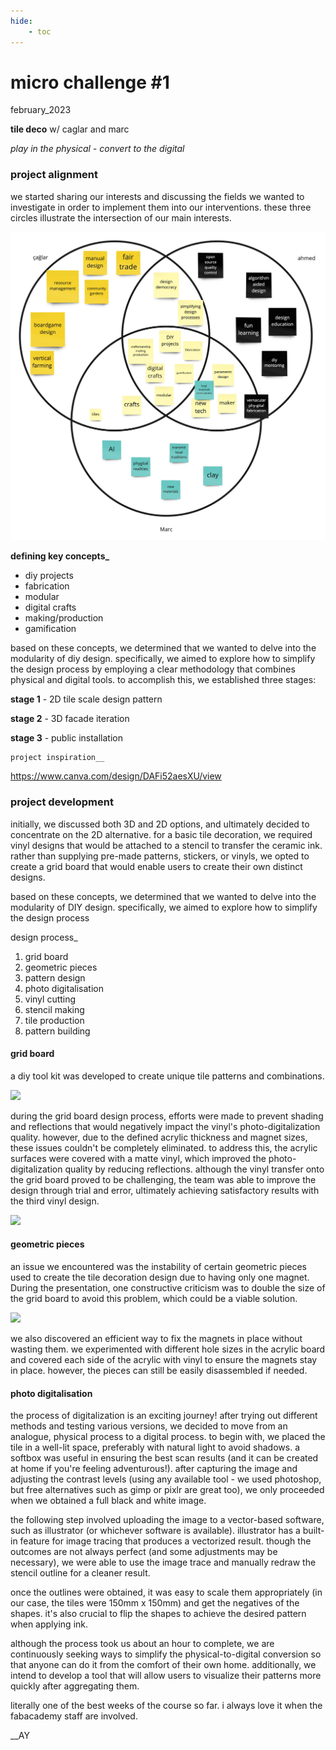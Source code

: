 ```yaml
---
hide:
    - toc
---
```


# micro  challenge #1
february_2023

**tile deco** w/ caglar and marc

*play in the physical - convert to the digital*

### project alignment
we started sharing our interests and discussing the fields we wanted to investigate in order to implement them into our interventions. these three circles illustrate the intersection of our main interests.

![](../../images/00_fabacademy/week4_MCI_alignment.jpg)

**defining key concepts_**

  - diy projects
  - fabrication
  - modular
  - digital crafts
  - making/production
  - gamification

based on these concepts, we determined that we wanted to delve into the modularity of diy design. specifically, we aimed to explore how to simplify the design process by employing a clear methodology that combines physical and digital tools. to accomplish this, we established three stages:

**stage 1** - 2D tile scale design pattern

**stage 2** - 3D facade iteration

**stage 3** - public installation

    project inspiration__
https://www.canva.com/design/DAFi52aesXU/view

### **project development**

initially, we discussed both 3D and 2D options, and ultimately decided to concentrate on the 2D alternative. for a basic tile decoration, we required vinyl designs that would be attached to a stencil to transfer the ceramic ink. rather than supplying pre-made patterns, stickers, or vinyls, we opted to create a grid board that would enable users to create their own distinct designs.

based on these concepts, we determined that we wanted to delve into the modularity of DIY design. specifically, we aimed to explore how to simplify the design process

design process_

  1. grid board
  2. geometric pieces
  3. pattern design
  4. photo digitalisation
  5. vinyl cutting
  6. stencil making
  7. tile production
  8. pattern building


#### grid board

a diy tool kit was developed to create unique tile patterns and combinations.

![](../../images/00_fabacademy/week4_MCI_grid.png)

during the grid board design process, efforts were made to prevent shading and reflections that would negatively impact the vinyl's photo-digitalization quality. however, due to the defined acrylic thickness and magnet sizes, these issues couldn't be completely eliminated. to address this, the acrylic surfaces were covered with a matte vinyl, which improved the photo-digitalization quality by reducing reflections. although the vinyl transfer onto the grid board proved to be challenging, the team was able to improve the design through trial and error, ultimately achieving satisfactory results with the third vinyl design.

![](../../images/00_fabacademy/week4_MCI_vinyl.png)

#### geometric pieces

an issue we encountered was the instability of certain geometric pieces used to create the tile decoration design due to having only one magnet. During the presentation, one constructive criticism was to double the size of the grid board to avoid this problem, which could be a viable solution.

![](../../images/00_fabacademy/week4_MCI_patterns.png)

we also discovered an efficient way to fix the magnets in place without wasting them. we experimented with different hole sizes in the acrylic board and covered each side of the acrylic with vinyl to ensure the magnets stay in place. however, the pieces can still be easily disassembled if needed.

#### photo digitalisation

the process of digitalization is an exciting journey! after trying out different methods and testing various versions, we decided to move from an analogue, physical process to a digital process. to begin with, we placed the tile in a well-lit space, preferably with natural light to avoid shadows. a softbox was useful in ensuring the best scan results (and it can be created at home if you're feeling adventurous!). after capturing the image and adjusting the contrast levels (using any available tool - we used photoshop, but free alternatives such as gimp or pixlr are great too), we only proceeded when we obtained a full black and white image.

the following step involved uploading the image to a vector-based software, such as illustrator (or whichever software is available). illustrator has a built-in feature for image tracing that produces a vectorized result. though the outcomes are not always perfect (and some adjustments may be necessary), we were able to use the image trace and manually redraw the stencil outline for a cleaner result.

once the outlines were obtained, it was easy to scale them appropriately (in our case, the tiles were 150mm x 150mm) and get the negatives of the shapes. it's also crucial to flip the shapes to achieve the desired pattern when applying ink.

although the process took us about an hour to complete, we are continuously seeking ways to simplify the physical-to-digital conversion so that anyone can do it from the comfort of their own home. additionally, we intend to develop a tool that will allow users to visualize their patterns more quickly after aggregating them.

literally one of the best weeks of the course so far. i always love it when the fabacademy staff are involved. 

__AY